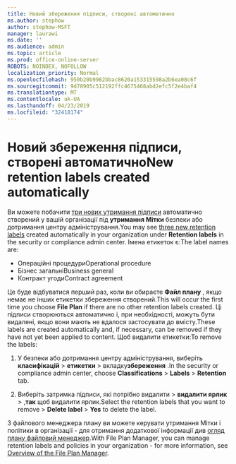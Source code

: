 ```yaml
---
title: Новий збереження підписи, створені автоматично
ms.author: stephow
author: stephow-MSFT
manager: laurawi
ms.date: ''
ms.audience: admin
ms.topic: article
ms.prod: office-online-server
ROBOTS: NOINDEX, NOFOLLOW
localization_priority: Normal
ms.openlocfilehash: 950b20b9982bbac8620a153315598a2b6ea08c6f
ms.sourcegitcommit: 9d78905c512192ffc4675468abd2efc5f2e4baf4
ms.translationtype: MT
ms.contentlocale: uk-UA
ms.lasthandoff: 04/23/2019
ms.locfileid: "32418174"
---
```

# <a name="new-retention-labels-created-automatically"></a><span data-ttu-id="d2105-102">Новий збереження підписи, створені автоматично</span><span class="sxs-lookup"><span data-stu-id="d2105-102">New retention labels created automatically</span></span>

<span data-ttu-id="d2105-103">Ви можете побачити [три нових утримання підписи](https://docs.microsoft.com/en-us/office365/securitycompliance/file-plan-manager#default-retention-labels-and-label-policy) автоматично створений у вашій організації під **утримання Мітки** безпеки або дотримання центру адміністрування.</span><span class="sxs-lookup"><span data-stu-id="d2105-103">You may see [three new retention labels](https://docs.microsoft.com/en-us/office365/securitycompliance/file-plan-manager#default-retention-labels-and-label-policy) created automatically in your organization under **Retention labels** in the security or compliance admin center.</span></span> <span data-ttu-id="d2105-104">Імена етикеток є:</span><span class="sxs-lookup"><span data-stu-id="d2105-104">The label names are:</span></span>

- <span data-ttu-id="d2105-105">Операційні процедури</span><span class="sxs-lookup"><span data-stu-id="d2105-105">Operational procedure</span></span>
- <span data-ttu-id="d2105-106">Бізнес загальні</span><span class="sxs-lookup"><span data-stu-id="d2105-106">Business general</span></span>
- <span data-ttu-id="d2105-107">Контракт угоди</span><span class="sxs-lookup"><span data-stu-id="d2105-107">Contract agreement</span></span>

<span data-ttu-id="d2105-108">Це буде відбуватися перший раз, коли ви обираєте **Файл плану** , якщо немає не інших етикетки збереження створений.</span><span class="sxs-lookup"><span data-stu-id="d2105-108">This will occur the first time you choose **File Plan** if there are no other retention labels created.</span></span> <span data-ttu-id="d2105-109">Ці підписи створюються автоматично і, при необхідності, можуть бути видалені, якщо вони мають не вдалося застосувати до вмісту.</span><span class="sxs-lookup"><span data-stu-id="d2105-109">These labels are created automatically and, if necessary, can be removed if they have not yet been applied to content.</span></span> <span data-ttu-id="d2105-110">Щоб видалити етикетки:</span><span class="sxs-lookup"><span data-stu-id="d2105-110">To remove the labels:</span></span>

1. <span data-ttu-id="d2105-111">У безпеки або дотримання центру адміністрування, виберіть **класифікацій** > **етикетки** > вкладку**збереження** .</span><span class="sxs-lookup"><span data-stu-id="d2105-111">In the security or compliance admin center, choose **Classifications** > **Labels** > **Retention** tab.</span></span>

1. <span data-ttu-id="d2105-112">Виберіть затримка підписи, які потрібно видалити > **видалити ярлик** > ,**так** щоб видалити ярлик.</span><span class="sxs-lookup"><span data-stu-id="d2105-112">Select the retention labels that you want to remove > **Delete label** > **Yes** to delete the label.</span></span>

<span data-ttu-id="d2105-113">З файлового менеджера плану ви можете керувати утримання Мітки і політики в організації - для отримання додаткової інформації див [огляд плану файловий менеджер](https://docs.microsoft.com/en-us/office365/securitycompliance/file-plan-manager).</span><span class="sxs-lookup"><span data-stu-id="d2105-113">With File Plan Manager, you can manage retention labels and policies in your organization - for more information, see [Overview of the File Plan Manager](https://docs.microsoft.com/en-us/office365/securitycompliance/file-plan-manager).</span></span>